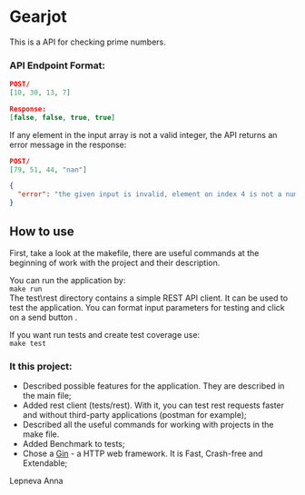 # Gearjot

This is a API for checking prime numbers.
### API Endpoint Format:

```json
POST/
[10, 30, 13, 7]
```

```json
Response: 
[false, false, true, true]
```

If any element in the input array is not a valid integer, the API returns an error message in the response:

```json
POST/
[79, 51, 44, "nan"]
```

```json
{
  "error": "the given input is invalid, element on index 4 is not a number"
}
```

## How to use

First, take a look at the makefile, there are useful commands at the beginning of work with the project and their description.

You can run the application by:\
`
make run
`\
The test\rest directory contains a simple REST API client. It can be used to test the application. You can format input parameters for testing and click on a send button .

If you want run tests and create test coverage use:\
`
make test
`


### It this project:
- Described possible features for the application. They are described in the main file;
- Added rest client (tests/rest). With it, you can test rest requests faster and without third-party applications (postman for example);
- Described all the useful commands for working with projects in the make file.
- Added Benchmark to tests;
- Chose a [Gin](https://github.com/gin-gonic/gin) - a HTTP web framework. It is Fast, Crash-free and Extendable;

Lepneva Anna